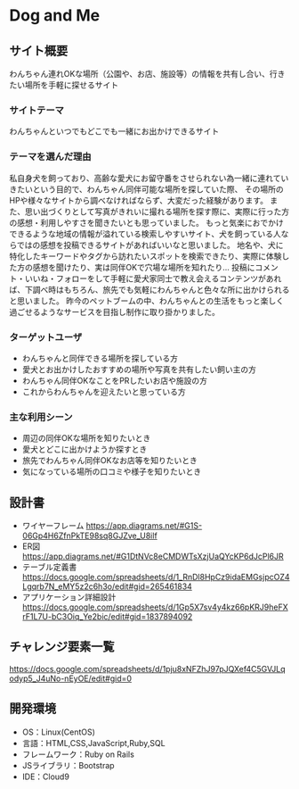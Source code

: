 # Dog and Me

## サイト概要
わんちゃん連れOKな場所（公園や、お店、施設等）の情報を共有し合い、行きたい場所を手軽に探せるサイト

### サイトテーマ
わんちゃんといつでもどこでも一緒にお出かけできるサイト

### テーマを選んだ理由
私自身犬を飼っており、高齢な愛犬にお留守番をさせられない為一緒に連れていきたいという目的で、わんちゃん同伴可能な場所を探していた際、
その場所のHPや様々なサイトから調べなければならず、大変だった経験があります。
また、思い出づくりとして写真がきれいに撮れる場所を探す際に、実際に行った方の感想・利用しやすさを聞きたいとも思っていました。
もっと気楽におでかけできるような地域の情報が溢れている検索しやすいサイト、犬を飼っている人ならではの感想を投稿できるサイトがあればいいなと思いました。
地名や、犬に特化したキーワードやタグから訪れたいスポットを検索できたり、実際に体験した方の感想を聞けたり、実は同伴OKで穴場な場所を知れたり…
投稿にコメント・いいね・フォローをして手軽に愛犬家同士で教え会えるコンテンツがあれば、下調べ時はもちろん、旅先でも気軽にわんちゃんと色々な所に出かけられると思いました。
昨今のペットブームの中、わんちゃんとの生活をもっと楽しく過ごせるようなサービスを目指し制作に取り掛かりました。

### ターゲットユーザ
- わんちゃんと同伴できる場所を探している方
- 愛犬とお出かけしたおすすめの場所や写真を共有したい飼い主の方
- わんちゃん同伴OKなことをPRしたいお店や施設の方
- これからわんちゃんを迎えたいと思っている方

### 主な利用シーン
- 周辺の同伴OKな場所を知りたいとき
- 愛犬とどこに出かけようか探すとき
- 旅先でわんちゃん同伴OKなお店等を知りたいとき
- 気になっている場所の口コミや様子を知りたいとき

## 設計書
- ワイヤーフレーム  https://app.diagrams.net/#G1S-06Gp4H6ZfnPkTE98sq8GJZve_U8ilf
- ER図  https://app.diagrams.net/#G1DtNVc8eCMDWTsXzjUaQYcKP6dJcPl6JR
- テーブル定義書  https://docs.google.com/spreadsheets/d/1_RnDl8HpCz9idaEMGsjpcOZ4Lgqrb7N_eMY5z2c6h3o/edit#gid=265461834
- アプリケーション詳細設計  https://docs.google.com/spreadsheets/d/1Gp5X7sv4y4kz66pKRJ9heFXrF1L7U-bC3Oiq_Ye2bic/edit#gid=1837894092

## チャレンジ要素一覧
https://docs.google.com/spreadsheets/d/1pju8xNFZhJ97pJQXef4C5GVJLqodyp5_J4uNo-nEyOE/edit#gid=0


## 開発環境
- OS：Linux(CentOS)
- 言語：HTML,CSS,JavaScript,Ruby,SQL
- フレームワーク：Ruby on Rails
- JSライブラリ：Bootstrap
- IDE：Cloud9
